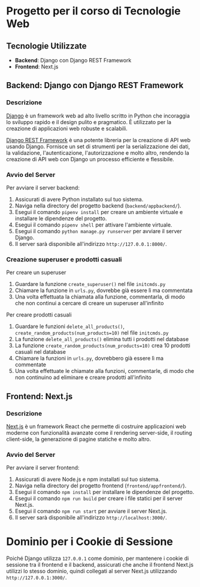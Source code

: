 # Progetto per il corso di Tecnologie Web

## Tecnologie Utilizzate

- **Backend**: Django con Django REST Framework
- **Frontend**: Next.js

## Backend: Django con Django REST Framework

### Descrizione

[Django](https://www.djangoproject.com/) è un framework web ad alto livello scritto in Python che incoraggia lo sviluppo rapido e il design pulito e pragmatico. È utilizzato per la creazione di applicazioni web robuste e scalabili.

[Django REST Framework](https://www.django-rest-framework.org/) è una potente libreria per la creazione di API web usando Django. Fornisce un set di strumenti per la serializzazione dei dati, la validazione, l'autenticazione, l'autorizzazione e molto altro, rendendo la creazione di API web con Django un processo efficiente e flessibile.

### Avvio del Server

Per avviare il server backend:

1. Assicurati di avere Python installato sul tuo sistema.
2. Naviga nella directory del progetto backend (`backend/appbackend/`).
3. Esegui il comando `pipenv install` per creare un ambiente virtuale e installare le dipendenze del progetto.
4. Esegui il comando `pipenv shell` per attivare l'ambiente virtuale.
5. Esegui il comando `python manage.py runserver` per avviare il server Django.
6. Il server sarà disponibile all'indirizzo `http://127.0.0.1:8000/`.

### Creazione superuser e prodotti casuali

Per creare un superuser

1. Guardare la funzione `create_superuser()` nel file `initcmds.py`
2. Chiamare la funzione in `urls.py`, dovrebbe già essere lì ma commentata
3. Una volta effettuata la chiamata alla funzione, commentarla, di modo che non continui a cercare di creare un superuser all'infinito

Per creare prodotti casuali

1. Guardare le funzioni `delete_all_products()`, `create_random_products(num_products=10)` nel file `initcmds.py`
2. La funzione `delete_all_products()` elimina tutti i prodotti nel database
3. La funzione `create_random_products(num_products=10)` crea 10 prodotti casuali nel database
4. Chiamare la funzioni in `urls.py`, dovrebbero già essere lì ma commentate
5. Una volta effettuate le chiamate alla funzioni, commentarle, di modo che non continuino ad eliminare e creare prodotti all'infinito


## Frontend: Next.js

### Descrizione

[Next.js](https://nextjs.org/) è un framework React che permette di costruire applicazioni web moderne con funzionalità avanzate come il rendering server-side, il routing client-side, la generazione di pagine statiche e molto altro.

### Avvio del Server

Per avviare il server frontend:

1. Assicurati di avere Node.js e npm installati sul tuo sistema.
2. Naviga nella directory del progetto frontend (`frontend/appfrontend/`).
3. Esegui il comando `npm install` per installare le dipendenze del progetto.
4. Esegui il comando `npm run build` per creare i file statici per il server Next.js.
5. Esegui il comando `npm run start` per avviare il server Next.js.
6. Il server sarà disponibile all'indirizzo `http://localhost:3000/`.


# Dominio per i Cookie di Sessione

Poiché Django utilizza `127.0.0.1` come dominio, per mantenere i cookie di sessione tra il frontend e il backend, assicurati che anche il frontend Next.js utilizzi lo stesso dominio, quindi collegati al server Next.js utilizzando `http://127.0.0.1:3000/`.
